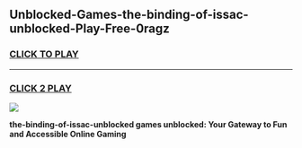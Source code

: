 
## Unblocked-Games-the-binding-of-issac-unblocked-Play-Free-0ragz
<h3>
<a href="https://premium76.site?title=the-binding-of-issac-unblocked&ref=19M">CLICK TO PLAY</a></h3>
<hr>

<h3>
<a href="https://premium76.site?title=the-binding-of-issac-unblocked&ref=19M">CLICK 2 PLAY</a>
  
</h3>

<a href="https://premium76.site?title=the-binding-of-issac-unblocked&ref=19M"><img src="https://clearcache.store/games.png"></a>


**the-binding-of-issac-unblocked games unblocked: Your Gateway to Fun and Accessible Online Gaming**
